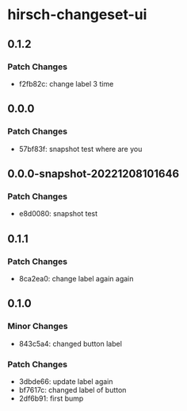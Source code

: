 # hirsch-changeset-ui

## 0.1.2

### Patch Changes

- f2fb82c: change label 3 time

## 0.0.0

### Patch Changes

- 57bf83f: snapshot test where are you

## 0.0.0-snapshot-20221208101646

### Patch Changes

- e8d0080: snapshot test

## 0.1.1

### Patch Changes

- 8ca2ea0: change label again again

## 0.1.0

### Minor Changes

- 843c5a4: changed button label

### Patch Changes

- 3dbde66: update label again
- bf7617c: changed label of button
- 2df6b91: first bump
